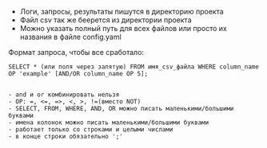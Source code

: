 
- Логи, запросы, результаты пишутся в директорию проекта
- Файл csv так же беерется из директории проекта
- Можно указать полный путь для всех файлов или просто их названия в файле config.yaml

Формат запроса, чтобы все сработало:

    SELECT * (или поля через запятую) FROM имя_csv_файла WHERE column_name OP 'example' [AND/OR column_name OP 5];


    - and и or комбинировать нельзя
    - OP: =, <=, =>, <, >, !=(вместо NOT)
    - SELECT, FROM, WHERE, AND, OR можно писать маленькими/большими буквами
    - имена колонок можно писать маленькими/большими буквами
    - работает только со строками и целыми числами
    - в конце строки обязательно ';'